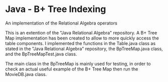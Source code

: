# Java - B+ Tree Indexing
An implementation of the Relational Algebra operators

This is an extention of the "Java Relational Algebra" repository. A B+ Tree Map implementation has been created to allow to more quickly access the table components. I implemented the functions in the Table.java class as stated in the "Java Relational Algebra" repository, the BpTreeMap.java class, and the BpTreeMapTest.java class.

The main class in the BpTreeMap is mainly used for testing, in order to check an actual useful example of the B+ Tree Map then run the MovieDB.java class.
